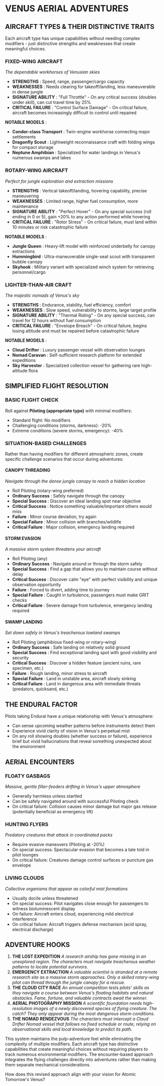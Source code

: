 
# VENUS AERIAL ADVENTURES

## AIRCRAFT TYPES & THEIR DISTINCTIVE TRAITS

Each aircraft type has unique capabilities without needing complex modifiers - just distinctive strengths and weaknesses that create meaningful choices.

### FIXED-WING AIRCRAFT

*The dependable workhorses of Venusian skies*

* **STRENGTHS** : Speed, range, passenger/cargo capacity
* **WEAKNESSES** : Needs clearing for takeoff/landing, less maneuverable in dense jungle
* **SIGNATURE ABILITY** : "Full Throttle" - On any critical success (doubles under skill), can cut travel time by 25%
* **CRITICAL FAILURE** : "Control Surface Damage" - On critical failure, aircraft becomes increasingly difficult to control until repaired

 **NOTABLE MODELS** :

* **Condor-class Transport** : Twin-engine workhorse connecting major settlements
* **Dragonfly Scout** : Lightweight reconnaissance craft with folding wings for compact storage
* **Neptune Amphibian** : Specialized for water landings in Venus's numerous swamps and lakes

### ROTARY-WING AIRCRAFT

*Perfect for jungle exploration and extraction missions*

* **STRENGTHS** : Vertical takeoff/landing, hovering capability, precise maneuvering
* **WEAKNESSES** : Limited range, higher fuel consumption, more maintenance
* **SIGNATURE ABILITY** : "Perfect Hover" - On any special success (roll ending in 0 or 5), gain +20% to any action performed while hovering
* **CRITICAL FAILURE** : "Rotor Stress" - On critical failure, must land within 10 minutes or risk catastrophic failure

 **NOTABLE MODELS** :

* **Jungle Queen** : Heavy-lift model with reinforced underbelly for canopy extractions
* **Hummingbird** : Ultra-maneuverable single-seat scout with transparent bubble canopy
* **Skyhook** : Military variant with specialized winch system for retrieving personnel/cargo

### LIGHTER-THAN-AIR CRAFT

*The majestic nomads of Venus's sky*

* **STRENGTHS** : Endurance, stability, fuel efficiency, comfort
* **WEAKNESSES** : Slow speed, vulnerability to storms, large target profile
* **SIGNATURE ABILITY** : "Thermal Riding" - On any special success, can travel for 12 hours without fuel consumption
* **CRITICAL FAILURE** : "Envelope Breach" - On critical failure, begins losing altitude and must be repaired before catastrophic failure

 **NOTABLE MODELS** :

* **Cloud Drifter** : Luxury passenger vessel with observation lounges
* **Nomad Caravan** : Self-sufficient research platform for extended expeditions
* **Sky Harvester** : Specialized collection vessel for gathering rare high-altitude flora

## SIMPLIFIED FLIGHT RESOLUTION

### BASIC FLIGHT CHECK

Roll against **Piloting (appropriate type)** with minimal modifiers:

* Standard flight: No modifiers
* Challenging conditions (storms, darkness): -20%
* Extreme conditions (severe storms, emergency): -40%

### SITUATION-BASED CHALLENGES

Rather than having modifiers for different atmospheric zones, create specific challenge scenarios that occur during adventures:

#### CANOPY THREADING

*Navigate through the dense jungle canopy to reach a hidden location*

* Roll Piloting (rotary-wing preferred)
* **Ordinary Success** : Safely navigate through the canopy
* **Special Success** : Discover an ideal landing spot near objective
* **Critical Success** : Notice something valuable/important others would miss
* **Failure** : Minor course deviation, try again
* **Special Failure** : Minor collision with branches/wildlife
* **Critical Failure** : Major collision, emergency landing required

#### STORM EVASION

*A massive storm system threatens your aircraft*

* Roll Piloting (any)
* **Ordinary Success** : Navigate around or through the storm safely
* **Special Success** : Find a gap that allows you to maintain course without delay
* **Critical Success** : Discover calm "eye" with perfect visibility and unique observation opportunity
* **Failure** : Forced to divert, adding time to journey
* **Special Failure** : Caught in turbulence, passengers must make GRIT checks
* **Critical Failure** : Severe damage from turbulence, emergency landing required

#### SWAMP LANDING

*Set down safely in Venus's treacherous lowland swamps*

* Roll Piloting (amphibious fixed-wing or rotary-wing)
* **Ordinary Success** : Safe landing on relatively solid ground
* **Special Success** : Find exceptional landing spot with good visibility and security
* **Critical Success** : Discover a hidden feature (ancient ruins, rare specimen, etc.)
* **Failure** : Rough landing, minor stress to aircraft
* **Special Failure** : Land in unstable area, aircraft slowly sinking
* **Critical Failure** : Land in dangerous area with immediate threats (predators, quicksand, etc.)

## THE ENDURAL FACTOR

Pilots taking Endural have a unique relationship with Venus's atmosphere:

* Can sense upcoming weather patterns before instruments detect them
* Experience vivid clarity of vision in Venus's perpetual mist
* On any roll showing doubles (whether success or failure), experience brief but vivid hallucinations that reveal something unexpected about the environment

## AERIAL ENCOUNTERS

### FLOATY GASBAGS

*Massive, gentle filter-feeders drifting in Venus's upper atmosphere*

* Generally harmless unless startled
* Can be safely navigated around with successful Piloting check
* On critical failure: Collision causes minor damage but major gas release (potentially beneficial as emergency lift)

### HUNTING FLYERS

*Predatory creatures that attack in coordinated packs*

* Require evasive maneuvers (Piloting at -20%)
* On special success: Spectacular evasion that becomes a tale told in pilot lounges
* On critical failure: Creatures damage control surfaces or puncture gas envelope

### LIVING CLOUDS

*Collective organisms that appear as colorful mist formations*

* Usually docile unless threatened
* On special success: Pilot navigates close enough for passengers to witness bioluminescent display
* On failure: Aircraft enters cloud, experiencing mild electrical interference
* On critical failure: Aircraft triggers defense mechanism (acid spray, electrical discharge)

## ADVENTURE HOOKS

1. **THE LOST EXPEDITION**
   *A research airship has gone missing in an unexplored region. The characters must navigate treacherous weather patterns to locate potential survivors.*
2. **EMERGENCY EXTRACTION**
   *A valuable scientist is stranded at a remote research site as a massive storm approaches. Only a skilled rotary-wing pilot can thread through the jungle canopy for a rescue.*
3. **THE CLOUD CITY RACE**
   *An annual competition tests pilots' skills as they navigate a course between Venus's floating habitats and natural obstacles. Fame, fortune, and valuable contracts await the winner.*
4. **AERIAL PHOTOGRAPHY MISSION**
   *A scientific foundation needs high-resolution images of a newly discovered species of flying creature. The catch? They only appear during the most dangerous storm conditions.*
5. **THE NOMAD RENDEZVOUS**
   *The characters must intercept a Cloud Drifter Nomad vessel that follows no fixed schedule or route, relying on observational skills and local knowledge to predict its path.*

This system maintains the pulp-adventure feel while eliminating the complexity of multiple modifiers. Each aircraft type has distinctive capabilities that create meaningful choices without requiring players to track numerous environmental modifiers. The encounter-based approach integrates the flying challenges directly into adventures rather than making them separate mechanical considerations.

How does this revised approach align with your vision for Atomic Tomorrow's Venus?
